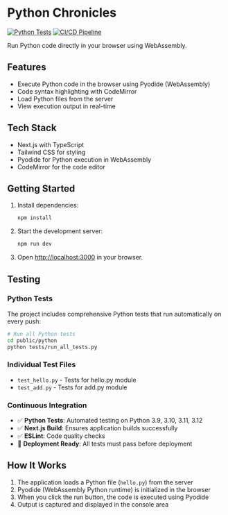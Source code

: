 # Python Chronicles

[![Python Tests](https://github.com/achudars/python-chronicles/actions/workflows/python-tests.yml/badge.svg)](https://github.com/achudars/python-chronicles/actions/workflows/python-tests.yml)
[![CI/CD Pipeline](https://github.com/achudars/python-chronicles/actions/workflows/ci-cd.yml/badge.svg)](https://github.com/achudars/python-chronicles/actions/workflows/ci-cd.yml)

Run Python code directly in your browser using WebAssembly.

## Features

- Execute Python code in the browser using Pyodide (WebAssembly)
- Code syntax highlighting with CodeMirror
- Load Python files from the server
- View execution output in real-time

## Tech Stack

- Next.js with TypeScript
- Tailwind CSS for styling
- Pyodide for Python execution in WebAssembly
- CodeMirror for the code editor

## Getting Started

1. Install dependencies:

   ```bash
   npm install
   ```

2. Start the development server:

   ```bash
   npm run dev
   ```

3. Open [http://localhost:3000](http://localhost:3000) in your browser.

## Testing

### Python Tests

The project includes comprehensive Python tests that run automatically on every push:

```bash
# Run all Python tests
cd public/python
python tests/run_all_tests.py
```

### Individual Test Files

- `test_hello.py` - Tests for hello.py module
- `test_add.py` - Tests for add.py module

### Continuous Integration

- ✅ **Python Tests**: Automated testing on Python 3.9, 3.10, 3.11, 3.12
- ✅ **Next.js Build**: Ensures application builds successfully
- ✅ **ESLint**: Code quality checks
- 🚀 **Deployment Ready**: All tests must pass before deployment

## How It Works

1. The application loads a Python file (`hello.py`) from the server
2. Pyodide (WebAssembly Python runtime) is initialized in the browser
3. When you click the run button, the code is executed using Pyodide
4. Output is captured and displayed in the console area

